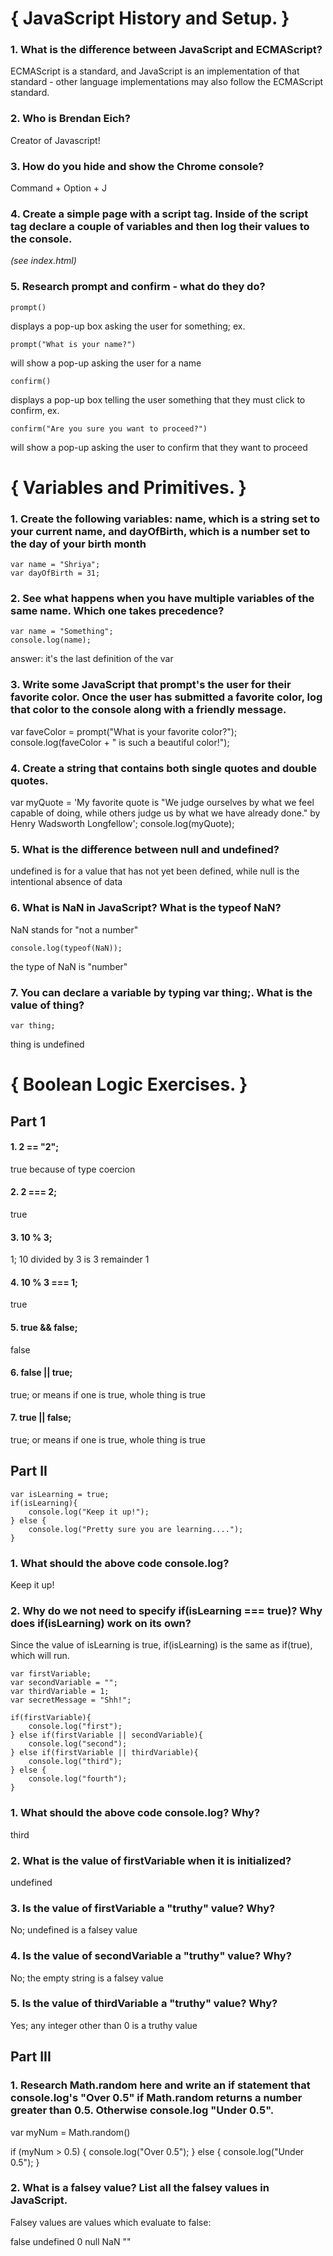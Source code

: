 # { JavaScript History and Setup. }

### 1. What is the difference between JavaScript and ECMAScript?

ECMAScript is a standard, and JavaScript is an implementation of that standard - other language implementations may also follow the ECMAScript standard.

### 2. Who is Brendan Eich?

Creator of Javascript!

### 3. How do you hide and show the Chrome console?

Command + Option + J

### 4. Create a simple page with a script tag. Inside of the script tag declare a couple of variables and then log their values to the console.

_(see index.html)_

### 5. Research prompt and confirm - what do they do?

~~~~ 
prompt() 
~~~~ 
displays a pop-up box asking the user for something; ex.

~~~~
prompt("What is your name?")
~~~~

will show a pop-up asking the user for a name

~~~~
confirm()
~~~~ 

displays a pop-up box telling the user something that they must click to confirm, ex. 

~~~~
confirm("Are you sure you want to proceed?")
~~~~

will show a pop-up asking the user to confirm that they want to proceed

# { Variables and Primitives. }

### 1. Create the following variables: name, which is a string set to your current name, and dayOfBirth, which is a number set to the day of your birth month

~~~~
var name = "Shriya";
var dayOfBirth = 31;
~~~~

### 2. See what happens when you have multiple variables of the same name. Which one takes precedence?

~~~~
var name = "Something";
console.log(name);
~~~~
answer: it's the last definition of the var

### 3. Write some JavaScript that prompt's the user for their favorite color. Once the user has submitted a favorite color, log that color to the console along with a friendly message.

var faveColor = prompt("What is your favorite color?");
console.log(faveColor + " is such a beautiful color!");

### 4. Create a string that contains both single quotes and double quotes.

var myQuote = 'My favorite quote is "We judge ourselves by what we feel capable of doing, while others judge us by what we have already done." by Henry Wadsworth Longfellow';
console.log(myQuote);

### 5. What is the difference between null and undefined?

undefined is for a value that has not yet been defined, while null is the intentional absence of data

### 6. What is NaN in JavaScript? What is the typeof NaN?

NaN stands for "not a number"

~~~~
console.log(typeof(NaN));
~~~~

the type of NaN is "number"

### 7. You can declare a variable by typing var thing;. What is the value of thing?

~~~~
var thing;
~~~~

thing is undefined 

# { Boolean Logic Exercises. }

## Part 1

#### 1. 2 == "2";

true because of type coercion

#### 2. 2 === 2;

true

#### 3. 10 % 3;

1; 10 divided by 3 is 3 remainder 1

#### 4. 10 % 3 === 1;

true

#### 5. true && false;

false

#### 6. false || true;

true; or means if one is true, whole thing is true

#### 7. true || false;

true; or means if one is true, whole thing is true

## Part II

~~~~
var isLearning = true;
if(isLearning){
    console.log("Keep it up!");
} else {
    console.log("Pretty sure you are learning....");
}
~~~~

### 1. What should the above code console.log?

Keep it up!

### 2. Why do we not need to specify if(isLearning === true)? Why does if(isLearning) work on its own?

Since the value of isLearning is true, if(isLearning) is the same as if(true), which will run.

~~~~
var firstVariable;
var secondVariable = "";
var thirdVariable = 1;
var secretMessage = "Shh!";

if(firstVariable){
    console.log("first");
} else if(firstVariable || secondVariable){
    console.log("second");
} else if(firstVariable || thirdVariable){
    console.log("third");
} else {
    console.log("fourth");
}
~~~~

### 1. What should the above code console.log? Why?

third

### 2. What is the value of firstVariable when it is initialized?

undefined

### 3. Is the value of firstVariable a "truthy" value? Why?

No; undefined is a falsey value

### 4. Is the value of secondVariable a "truthy" value? Why?

No; the empty string is a falsey value

### 5. Is the value of thirdVariable a "truthy" value? Why?

Yes; any integer other than 0 is a truthy value

## Part III

### 1. Research Math.random here and write an if statement that console.log's "Over 0.5" if Math.random returns a number greater than 0.5. Otherwise console.log "Under 0.5".

var myNum = Math.random()

if (myNum > 0.5) {
	console.log("Over 0.5");
} else {
	console.log("Under 0.5");
}

### 2. What is a falsey value? List all the falsey values in JavaScript.

Falsey values are values which evaluate to false: 

false
undefined
0
null
NaN
""











